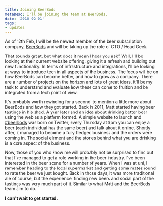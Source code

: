 ```yaml
---
title: Joining BeerBods
metaDesc: I'll be joining the team at BeerBods.
date: '2018-02-01'
tags:
- updates
---
```


As of 12th Feb, I will be the newest member of the beer subscription company, [BeerBods](https://beerbods.co.uk/) and will be taking up the role of CTO / Head Geek.

That sounds great, but what does it mean I hear you ask? Well, I'll be looking at their current website offering, giving it a refresh and building out new functionality. In terms of infrastructure and integrations, I'll be looking at ways to introduce tech in all aspects of the business. The focus will be on how BeerBods can become better, and how to grow as a company. There are a number of projects on the horizon and lots of great ideas, it'll be my task to understand and evaluate how these can come to fruition and be integrated from a tech point of view. 

It's probably worth rewinding for a second, to mention a little more about BeerBods and how they got started. Back in 2011, Matt started having beer tastings in his shed. A year later and an idea about drinking better beer using the web as a platform formed. A simple website to launch and [#beerbods](https://twitter.com/search?q=beerbods) was born on Twitter, every Thursday at 9pm you can enjoy a beer (each individual has the same beer) and talk about it online. Shortly after, it managed to become a fully fledged business and the orders were coming in. The social element and the stories behind what you are drinking is a core aspect of the business.

Now, those of you who know me will probably not be surprised to find out that I've managed to get a role working in the beer industry. I've been interested in the beer scene for a number of years. When I was at uni, I remember heading to the local supermarket and getting some mates round to rate the beer we just bought. Back in those days, it was more traditional ale of course, but the experience, finding new beers and social part of the tastings was very much part of it. Similar to what Matt and the BeerBods team aim to do.

**I can't wait to get started.**
